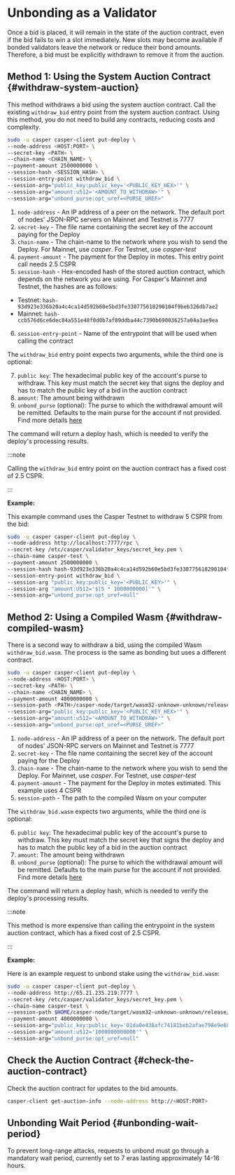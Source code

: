 # Unbonding as a Validator

Once a bid is placed, it will remain in the state of the auction contract, even if the bid fails to win a slot immediately. New slots may become available if bonded validators leave the network or reduce their bond amounts. Therefore, a bid must be explicitly withdrawn to remove it from the auction.

## Method 1: Using the System Auction Contract {#withdraw-system-auction}

This method withdraws a bid using the system auction contract. Call the existing `withdraw_bid` entry point from the system auction contract. Using this method, you do not need to build any contracts, reducing costs and complexity.

```bash
sudo -u casper casper-client put-deploy \
--node-address <HOST:PORT> \
--secret-key <PATH> \
--chain-name <CHAIN_NAME> \
--payment-amount 2500000000 \
--session-hash <SESSION_HASH> \
--session-entry-point withdraw_bid \
--session-arg="public_key:public_key='<PUBLIC_KEY_HEX>'" \
--session-arg="amount:u512='<AMOUNT_TO_WITHDRAW>'" \
--session-arg="unbond_purse:opt_uref=<PURSE_UREF>"
```

1. `node-address` - An IP address of a peer on the network. The default port of nodes' JSON-RPC servers on Mainnet and Testnet is 7777
2. `secret-key` - The file name containing the secret key of the account paying for the Deploy
3. `chain-name` - The chain-name to the network where you wish to send the Deploy. For Mainnet, use *casper*. For Testnet, use *casper-test*
4. `payment-amount` - The payment for the Deploy in motes. This entry point call needs 2.5 CSPR
5. `session-hash` - Hex-encoded hash of the stored auction contract, which depends on the network you are using. For Casper's Mainnet and Testnet, the hashes are as follows:

- Testnet: `hash-93d923e336b20a4c4ca14d592b60e5bd3fe330775618290104f9beb326db7ae2`
- Mainnet: `hash-ccb576d6ce6dec84a551e48f0d0b7af89ddba44c7390b690036257a04a3ae9ea`

6. `session-entry-point` - Name of the entrypoint that will be used when calling the contract

The `withdraw_bid` entry point expects two arguments, while the third one is optional:

7. `public key`: The hexadecimal public key of the account's purse to withdraw. This key must match the secret key that signs the deploy and has to match the public key of a bid in the auction contract
8. `amount`: The amount being withdrawn
9. `unbond_purse` (optional): The purse to which the withdrawal amount will be remitted. Defaults to the main purse for the account if not provided. Find more details [here](../../concepts/accounts-and-keys.md#purse-uref)

The command will return a deploy hash, which is needed to verify the deploy's processing results.

:::note

Calling the `withdraw_bid` entry point on the auction contract has a fixed cost of 2.5 CSPR.

:::

**Example:**

This example command uses the Casper Testnet to withdraw 5 CSPR from the bid:

```bash
sudo -u casper casper-client put-deploy \
--node-address http://localhost:7777/rpc \
--secret-key /etc/casper/validator_keys/secret_key.pem \
--chain-name casper-test \
--payment-amount 2500000000 \
--session-hash hash-93d923e336b20a4c4ca14d592b60e5bd3fe330775618290104f9beb326db7ae2 \
--session-entry-point withdraw_bid \
--session-arg "public_key:public_key='<PUBLIC_KEY>'" \
--session-arg "amount:U512='$[5 * 1000000000]'" \
--session-arg="unbond_purse:opt_uref=null"
```

## Method 2: Using a Compiled Wasm {#withdraw-compiled-wasm}

There is a second way to withdraw a bid, using the compiled Wasm `withdraw_bid.wasm`. The process is the same as bonding but uses a different contract.

```bash
sudo -u casper casper-client put-deploy \
--node-address <HOST:PORT> \
--secret-key <PATH> \
--chain-name <CHAIN_NAME> \
--payment-amount 4000000000 \
--session-path <PATH>/casper-node/target/wasm32-unknown-unknown/release/withdraw_bid.wasm \
--session-arg="public_key:public_key='<PUBLIC_KEY_HEX>'" \
--session-arg="amount:u512='<AMOUNT_TO_WITHDRAW>'" \
--session-arg="unbond_purse:opt_uref=<PURSE_UREF>"
```

1. `node-address` - An IP address of a peer on the network. The default port of nodes' JSON-RPC servers on Mainnet and Testnet is 7777
2. `secret-key` - The file name containing the secret key of the account paying for the Deploy
3. `chain-name` - The chain-name to the network where you wish to send the Deploy. For Mainnet, use *casper*. For Testnet, use *casper-test*
4. `payment-amount` - The payment for the Deploy in motes estimated. This example uses 4 CSPR
5. `session-path` - The path to the compiled Wasm on your computer

The `withdraw_bid.wasm` expects two arguments, while the third one is optional:

6. `public key`: The hexadecimal public key of the account's purse to withdraw. This key must match the secret key that signs the deploy and has to match the public key of a bid in the auction contract
7. `amount`: The amount being withdrawn
8. `unbond_purse` (optional): The purse to which the withdrawal amount will be remitted. Defaults to the main purse for the account if not provided. Find more details [here](../../concepts/accounts-and-keys.md#purse-uref)

The command will return a deploy hash, which is needed to verify the deploy's processing results.

:::note

This method is more expensive than calling the entrypoint in the system auction contract, which has a fixed cost of 2.5 CSPR.

:::

**Example:**

Here is an example request to unbond stake using the `withdraw_bid.wasm`:

```bash
sudo -u casper casper-client put-deploy \
--node-address http://65.21.235.219:7777 \
--secret-key /etc/casper/validator_keys/secret_key.pem \
--chain-name casper-test \
--session-path $HOME/casper-node/target/wasm32-unknown-unknown/release/withdraw_bid.wasm \
--payment-amount 4000000000 \
--session-arg="public_key:public_key='01da0e438afc74181beb2afae798e9e6851bdf897117a306eb32caafe46c1c0bc8'" \
--session-arg="amount:u512='1000000000000'" \
--session-arg="unbond_purse:opt_uref=null"
```


## Check the Auction Contract {#check-the-auction-contract}

Check the auction contract for updates to the bid amounts.

```bash
casper-client get-auction-info --node-address http://<HOST:PORT>
```

## Unbonding Wait Period {#unbonding-wait-period}

To prevent long-range attacks, requests to unbond must go through a mandatory wait period, currently set to 7 eras lasting approximately 14-16 hours.
